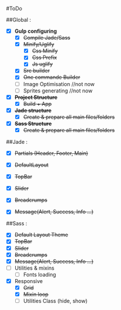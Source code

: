 #ToDo

##Global : 
- [x] **Gulp configuring**
  - [x] ~~Compile Jade/Sass~~
  - [x] ~~Minify/Uglify~~
    - [x] ~~Css Minify~~
    - [x] ~~Css Prefix~~
    - [x] ~~Js uglify~~
  - [x] ~~Src builder~~
  - [x] ~~One commande Builder~~
  - [ ] Image Optimisation //not now
  - [ ] Sprites generating //not now
- [x] ~~**Project Structure**~~
  - [x] ~~Build + App~~
- [x] ~~**Jade structure**~~
  - [x] ~~Create & prepare all main files/folders~~
- [x] ~~**Sass Structure**~~
  - [x] ~~Create & prepare all main files/folders~~

##Jade :
- [x] ~~Partials (Header, Footer, Main)~~
- [x] ~~DefaultLayout~~
- [x] ~~TopBar~~
- [x] ~~Slider~~
- [x] ~~Breadcrumps~~
- [x] ~~Message(Alert, Success, Info ...)~~


##Sass :
- [x] ~~Default Layout Theme~~
- [x] ~~TopBar~~
- [x] ~~Slider~~
- [x] ~~Breadcrumps~~
- [x] ~~Message(Alert, Success, Info ...)~~
- [ ] Utilities & mixins
  - [ ] Fonts loading
- [x] Responsive
  - [x] ~~Grid~~
  - [x] ~~Mixin loop~~
  - [ ] Utilities Class (hide, show)
